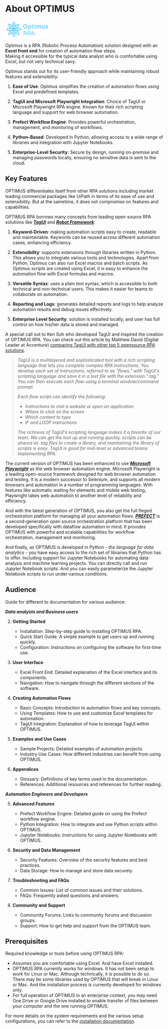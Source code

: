 # About OPTIMUS  

![logo](assets/images/logo.png)

Optimus is a RPA (Robotic Process Automation) solution designed with an **Excel front end** for creation of automation flow steps.  
Making it accessible for the typical data analyst who is comfortable using Excel, but not very technical savy.  

Optimus stands out for its user-friendly approach while maintaining robust features and extensibility:  

1. **Ease of Use**: Optimus simplifies the creation of automation flows using Excel and predefined templates.  

2. **TagUI and Microsoft Playwright Integration**: Choice of TagUI or Microsoft Playwright RPA engine.  Known for their rich scripting language and support for web browser automation.  

3. **Prefect Workflow Engine**: Provides powerful orchestration, management, and monitoring of workflows.  

4. **Python-Based**: Developed in Python, allowing access to a wide range of libraries and integration with Jupyter Notebooks.  

5. **Enterprise-Level Security**: Secure by design, running on-premise and managing passwords locally, ensuring no sensitive data is sent to the cloud.  

## Key Features  

OPTIMUS differentiates itself from other RPA solutions including market leading commercial packages like UiPath in terms of its ease of use and extensibility. But at the sametime, it does not compromise on features and capabilities.  

OPTIMUS RPA borrows many concepts from leading open-source RPA solutions like ***[TagUI](https://github.com/aisingapore/TagUI)*** and ***[Robot Framework](https://github.com/robotframework/robotframework)***:  

1. **Keyword-Driven**: making automation scripts easy to create, readable and maintainable.  Keywords can be reused across different automation cases, enhancing efficiency.  

2. **Extensibility**: supports extensions through libraries written in Python. This allows you to integrate various tools and technologies.  Apart from Python, Optimus can also run Excel macros and batch scripts.  As Optimus scripts are created using Excel, it is easy to enhance the automation flow with Excel formulas and macros.  

3. **Versatile Syntax**: uses a plain text syntax, which is accessible to both technical and non-technical users. This makes it easier for teams to collaborate on automation.  

4. **Reporting and Logs**: generates detailed reports and logs to help analyze automation results and debug issues effectively.  

5. **Enterprise Level Security**:  solution is installed locally, and user has full control on how his/her data is stored and managed.  

A special call out to Ken Soh who developed TagUI and inspired the creation of OPTIMUS RPA. You can check out this article by Matthew David (Digital Leader at Accenture) [comparing TagUI with other top 5 opensource RPA solutions](top5rpa.md).  

> _TagUI is a multilayered and sophisticated tool with a rich scripting language that lets you complete complex RPA instructions. You develop each set of instructions, referred to as "flows," with TagUI's scripting language and save it in a text file with the extension ".tag." You can then execute each flow using a terminal window/command prompt._
>
> _Each flow script can identify the following:_
>
> - _Instructions to visit a website or open an application_
> - _Where to click on the screen_
> - _Which content to type_
> - _IF and LOOP instructions_
>
> _The richness of TagUI's scripting language makes it a favorite of our team. We can get the tool up and running quickly, scripts can be shared as .tag files to create a library, and maintaining the library of scripts is easy. TagUI is good for mid-level or advanced teams implementing RPA._

The current version of OPTIMUS has been enhanced to use ***[Microsoft Playwright](https://playwright.dev/)*** as the web browser automation engine. Microsoft Playwright is a leading open-source framework designed for web browser automation and testing.  It is a modern successor to Selenium, and supports all modern browsers and automation in a number of programming languages.  With features like automatic waiting for elements and mobile web testing, Playwright takes web automation to another level of reliability and efficiency.  

And with the latest generation of OPTIMUS, you also get the full fleged orchestration platform for managing all your automation flows.  ***[PREFECT](https://www.prefect.io/)*** is a second-generation open source orchestration platform that has been developed specifically with dataflow automation in mind.  It provides OPTIMUS with powerful and scalable capabilities for workflow orchestration, management and monitoring.  

And finally, as OPTIMUS is developed in Python - *the language for data analytics* - you have easy access to the rich set of libraries that Python has to offer.
Including support for Jupyter Notebooks for automating data analysis and machine learning projects. You can directly call and run Jupyter Notebook scripts.  And you can easily parameterize the Jupyter Notebook scripts to run under various conditions.  

## Audience

Guide for different to documentation for various audience:  

***Data analysts and Business users***  

2. **Getting Started**  
    - Installation: Step-by-step guide to installing OPTIMUS RPA.  
    - Quick Start Guide: A simple example to get users up and running quickly.  
    - Configuration: Instructions on configuring the software for first-time use.  

3. **User Interface**  
    - Excel Front End: Detailed explanation of the Excel interface and its components.  
    - Navigation: How to navigate through the different sections of the software.  

4. **Creating Automation Flows**  
    - Basic Concepts: Introduction to automation flows and key concepts.  
    - Using Templates: How to use and customize Excel templates for automation.  
    - TagUI Integration: Explanation of how to leverage TagUI within OPTIMUS.  

8. **Examples and Use Cases**  
    - Sample Projects: Detailed examples of automation projects.  
    - Industry Use Cases: How different industries can benefit from using OPTIMUS.  

10. **Appendices**  
    - Glossary: Definitions of key terms used in the documentation.  
    - References: Additional resources and references for further reading.  

***Automation Engineers and Developers***  

5. **Advanced Features**  
    - Prefect Workflow Engine: Detailed guide on using the Prefect workflow engine.  
    - Python Integration: How to integrate and use Python scripts within OPTIMUS.  
    - Jupyter Notebooks: Instructions for using Jupyter Notebooks with OPTIMUS.  

6. **Security and Data Management**  
    - Security Features: Overview of the security features and best practices.  
    - Data Storage: How to manage and store data securely.  

7. **Troubleshooting and FAQs**  
    - Common Issues: List of common issues and their solutions.  
    - FAQs: Frequently asked questions and answers.  

9. **Community and Support**  
    - Community Forums: Links to community forums and discussion groups.  
    - Support: How to get help and support from the OPTIMUS team.  

## Prerequisites  

Required knowledge or tools before using OPTIMUS RPA:  

- Assumes you are comfortable using Excel.  And have Excel installed.  
- OPTIMUS RPA currently works for windows.  It has not been setup to work for Linux or Mac.  Although technically, it is possible to do so.  
There may be some libraries used by OPTIMUS that will break in Linux or Mac. And the installation process is currently developed for windows only.  
- For full operation of OPTIMUS in an enterprise context, you may need One Drive or Google Drive installed to enable transfer of files between your computer and the one running OPTIMUS.  

For more details on the system requirements and the various setup configurations, you can refer to the [installation documentation](getting-started/install.md).  
